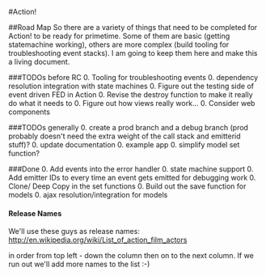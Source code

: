 #Action!

##Road Map
So there are a variety of things that need to be completed for Action! to be ready for primetime. Some of them are basic (getting statemachine working), others are more complex (build tooling for troubleshooting event stacks). I am going to keep them here and make this a living document.

###TODOs before RC
0. Tooling for troubleshooting events
0. dependency resolution integration with state machines
0. Figure out the testing side of event driven FED in Action
0. Revise the destroy function to make it really do what it needs to
0. Figure out how views really work... 
0. Consider web components

###TODOs generally
0. create a prod branch and a debug branch (prod probably doesn't need the extra weight of the call stack and emitterid stuff)?
0. update documentation
0. example app
0. simplify model set function?

###Done
0. Add events into the error handler
0. state machine support
0. Add emitter IDs to every time an event gets emitted for debugging work
0. Clone/ Deep Copy in the set functions
0. Build out the save function for models
0. ajax resolution/integration for models


#### Release Names
We'll use these guys as release names: http://en.wikipedia.org/wiki/List_of_action_film_actors

in order from top left - down the column then on to the next column. If we run out we'll add more names to the list :-)